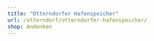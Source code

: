```yaml
---
title: "Otterndorfer Hafenspeicher"
url: /otterndorf/otterndorfer-hafenspeicher/
shop: Andenken
---
```

